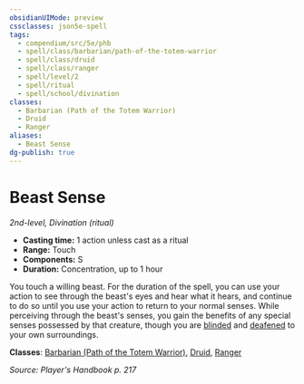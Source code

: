 ```yaml
---
obsidianUIMode: preview
cssclasses: json5e-spell
tags:
  - compendium/src/5e/phb
  - spell/class/barbarian/path-of-the-totem-warrior
  - spell/class/druid
  - spell/class/ranger
  - spell/level/2
  - spell/ritual
  - spell/school/divination
classes:
  - Barbarian (Path of the Totem Warrior)
  - Druid
  - Ranger
aliases:
  - Beast Sense
dg-publish: true
---
```

# Beast Sense
*2nd-level, Divination (ritual)*  

- **Casting time:** 1 action unless cast as a ritual
- **Range:** Touch
- **Components:** S
- **Duration:** Concentration, up to 1 hour

You touch a willing beast. For the duration of the spell, you can use your action to see through the beast's eyes and hear what it hears, and continue to do so until you use your action to return to your normal senses. While perceiving through the beast's senses, you gain the benefits of any special senses possessed by that creature, though you are [blinded](/3-Mechanics/CLI/rules/conditions.md#blinded) and [deafened](/3-Mechanics/CLI/rules/conditions.md#deafened) to your own surroundings.

**Classes**: [Barbarian (Path of the Totem Warrior)](/Admin/CLI/classes/barbarian-path-of-the-totem-warrior.md), [Druid](/Admin/CLI/classes/druid.md), [Ranger](/Admin/CLI/classes/ranger.md)

*Source: Player's Handbook p. 217*